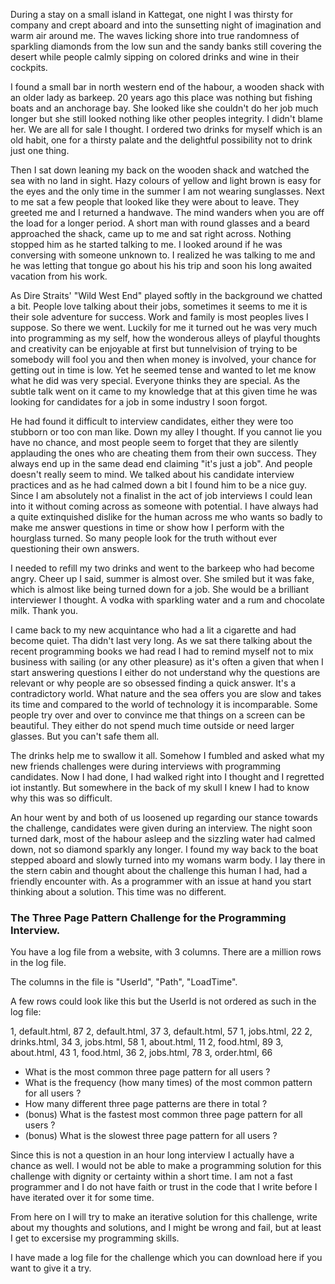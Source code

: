 [//]: # "title: A Man with Three Page Path Challenge"
[//]: # "slug: a-man-with-three-page-path-challenge"
[//]: # "pubDate: 1/8/2024 10:22"
[//]: # "lastModified: 12/8/2024 10:22"
[//]: # "excerpt: "
[//]: # "categories: software"
[//]: # "isPublished: true"

During a stay on a small island in Kattegat, one night I was thirsty for company and crept aboard and into the sunsetting night of imagination
and warm air around me. The waves licking shore into true randomness of sparkling diamonds from the low sun and the sandy banks still covering the desert while people calmly sipping on colored drinks and wine in their cockpits.

I found a small bar in north western end of the habour, a wooden shack with an older lady as barkeep. 20 years ago this place was nothing but fishing boats and an anchorage bay. She looked like she couldn't do her job much longer but she still looked nothing like other peoples integrity. I didn't blame her. We are all for sale I thought. I ordered two drinks for myself which is an old habit, one for a thirsty palate and the delightful possibility not to drink just one thing. 

Then I sat down leaning my back on the wooden shack and watched the sea with no land in sight. Hazy colours of yellow and light brown is easy for the eyes and the only time in the summer I am not wearing sunglasses. Next to me sat a few people that looked like they were about to leave. They greeted me and I returned a handwave. The mind wanders when you are off the load for a longer period. A short man with round glasses and a beard approached the shack, came up to me and sat right across. Nothing stopped him as he started talking to me. I looked around if he was conversing with someone unknown to. I realized he was talking to me and he was letting that tongue go about his his trip and soon his long awaited vacation from his work.

As Dire Straits' "Wild West End" played softly in the background we chatted a bit. People love talking about their jobs, sometimes it seems to me it is their sole adventure for success. Work and family is most peoples lives I suppose. So there we went. Luckily for me it turned out he was very much into programming as my self, how the wonderous alleys of playful thoughts and creativity can be enjoyable at first but tunnelvision of trying to be somebody will fool you and then when money is involved, your chance for getting out in time is low. Yet he seemed tense and wanted to let me know what he did was very special. Everyone thinks they are special. As the subtle talk went on it came to my knowledge that at this given time he was looking for candidates for a job in some industry I soon forgot. 

He had found it difficult to interview candidates, either they were too stubborn or too con man like. Down my alley I thought. If you cannot lie you have no chance, and most people seem to forget that they are silently applauding the ones who are cheating them from their own success. They always end up in the same dead end claiming "it's just a job". And people doesn't really seem to mind. We talked about his candidate interview practices and as he had calmed down a bit I found him to be a nice guy. Since I am absolutely not a finalist in the act of job interviews I could lean into it without coming across as someone with potential. I have always had a quite extinquished dislike for the human across me who wants so badly to make me answer questions in time or show how I perform with the hourglass turned. So many people look for the truth without ever questioning their own answers. 

I needed to refill my two drinks and went to the barkeep who had become angry. Cheer up I said, summer is almost over. She smiled but it was fake, which is almost like being turned down for a job. She would be a brilliant interviewer I thought. A vodka with sparkling water and a rum and chocolate milk. Thank you.

I came back to my new acquintance who had a lit a cigarette and had become quiet. Tha didn't last very long. As we sat there talking about the recent programming books we had read I had to remind myself not to mix business with sailing (or any other pleasure) as it's often a given that when I start answering questions I either do not understand why the questions are relevant or why people are so obsessed finding a quick answer. It's a contradictory world. What nature and the sea offers you are slow and takes its time and compared to the world of technology it is incomparable. Some people try over and over to convince me that things on a screen can be beautiful. They either do not spend much time outside or need larger glasses. But you can't safe them all.

The drinks help me to swallow it all. Somehow I fumbled and asked what my new friends challenges were during interviews with programming candidates. Now I had done, I had walked right into I thought and I regretted iot instantly. But somewhere in the back of my skull I knew I had to know why this was so difficult.

An hour went by and both of us loosened up regarding our stance towards the challenge, candidates were given during an interview. The night soon turned dark, most of the habour asleep and the sizzling water had calmed down, not so diamond sparkly any longer. I found my way back to the boat stepped aboard and slowly turned into my womans warm body. I lay there in the stern cabin and thought about the challenge this human I had, had a friendly encounter with. As a programmer with an issue at hand you start thinking about a solution. This time was no different. 

### The Three Page Pattern Challenge for the Programming Interview.

You have a log file from a website, with 3 columns. There are a million rows in the log file.

The columns in the file is "UserId", "Path", "LoadTime".

A few rows could look like this but the UserId is not ordered as such in the log file:

1, default.html, 87
2, default.html, 37
3, default.html, 57
1, jobs.html, 22
2, drinks.html, 34
3, jobs.html, 58
1, about.html, 11
2, food.html, 89
3, about.html, 43
1, food.html, 36
2, jobs.html, 78
3, order.html, 66

- What is the most common three page pattern for all users ? 
- What is the frequency (how many times) of the most common pattern for all users ?
- How many different three page patterns are there in total ?
- (bonus) What is the fastest most common three page pattern for all users ?
- (bonus) What is the slowest three page pattern for all users ?

Since this is not a question in an hour long interview I actually have a chance as well. I would not be able to make a programming solution for this challenge with dignity or certainty within a short time. I am not a fast programmer and I do not have faith or trust in the code that I write before I have iterated over it for some time.

From here on I will try to make an iterative solution for this challenge, write about my thoughts and solutions, and I might be wrong and fail, but at least I get to excersise my programming skills.

I have made a log file for the challenge which you can download here if you want to give it a try.